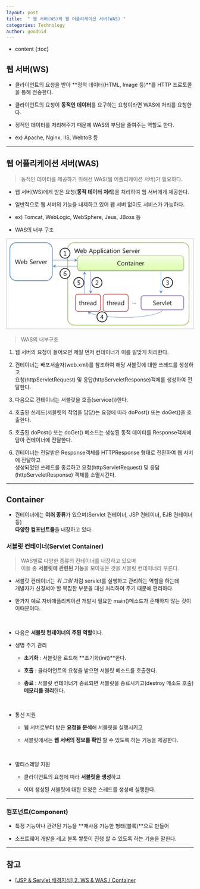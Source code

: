 ```yaml
---
layout: post
title:  " 웹 서버(WS)와 웹 어플리케이션 서버(WAS) "
categories: Technology
author: goodGid
---
```

* content
{:toc}

## 웹 서버(WS)

* 클라이언트의 요청을 받아 **정적 데이터(HTML, Image 등)**를 HTTP 프로토콜을 통해 전송한다.

* 클라이언트의 요청이 **동적인 데이터**를 요구하는 요청이라면 WAS에 처리를 요청한다.

* 정적인 데이터를 처리해주기 때문에 WAS의 부담을 줄여주는 역할도 한다.

* ex) Apache, Nginx, IIS, WebtoB 등









---

## 웹 어플리케이션 서버(WAS)

> 동적인 데이터를 제공하기 위해선 WAS(웹 어플리케이션 서버)가 필요하다.

* 웹 서버(WS)에게 받은 요청(**동적 데이터 처리**)을 처리하여 웹 서버에게 제공한다.

* 일반적으로 웹 서버의 기능을 내제하고 있어 웹 서버 없이도 서비스가 가능하다.

* ex) Tomcat, WebLogic, WebSphere, Jeus, JBoss 등

* WAS의 내부 구조

![](/assets/img/posts/ws_and_was_1.png)

> WAS의 내부구조

1. 웹 서버의 요청이 들어오면 제일 먼저 컨테이너가 이를 알맞게 처리한다.

2. 컨테이너는 배포서술자(web.xml)를 참조하여 해당 서블릿에 대한 쓰레드를 생성하고 <br> 요청(httpServletRequest) 및 응답(httpServeletResponse)객체를 생성하여 전달한다.

3. 다음으로 컨테이너는 서블릿을 호출(service())한다.

4. 호출된 쓰레드(서블릿의 작업을 담당)는 요청에 따라 doPost() 또는 doGet()을 호출한다.

5. 호출된 doPost() 또는 doGet() 메소드는 생성된 동적 데이터를 Response객체에 담아 컨테이너에 전달한다.

6. 컨테이너는 전달받은 Response객체를 HTTPResponse 형태로 전환하여 웹 서버에 전달하고 <br> 생성되었던 쓰레드를 종료하고 요청(httpServletRequest) 및 응답(httpServeletResponse) 객체를 소멸시킨다.


---

## Container

* 컨테이너에는 **여러 종류**가 있으며(Servlet 컨테이너, JSP 컨테이너, EJB 컨테이너 등) <br> **다양한 컴포넌트들**을 내장하고 있다.

### 서블릿 컨테이너(Servlet Container)

> WAS별로 다양한 종류의 컨테이너를 내장하고 있으며 <br> 이들 중 **서블릿에 관련된 기능**을 모아놓은 것을 서블릿 컨테이너라 부른다. 

* 서블릿 컨테이너는 *위 그림* 처럼 servlet를 실행하고 관리하는 역할을 하는데 <br> 개발자가 신경써야 할 복잡한 부분을 대신 처리하여 주기 때문에 편리하다.

* 한가지 예로 자바애플리케이션 개발시 필요한 main()메소드가 존재하지 않는 것이 이때문이다.

<br> 

* 다음은 **서블릿 컨테이너의 주된 역할**이다.

* 생명 주기 관리 

    - **초기화** : 서블릿을 로드해 **초기화(init)**한다. 

    - **호출** : 클라이언트의 요청을 받으면 서블릿 메소드를 호출한다. 

    - **종료** : 서블릿 컨테이너가 종료되면 서블릿을 종료시키고(destroy 메소드 호출) **메모리를 정리**한다.

<br> 

* 통신 지원 

    - 웹 서버로부터 받은 **요청을 분석**해 서블릿을 실행시키고 

    - 서블릿에서는 **웹 서버의 정보를 확인** 할 수 있도록 하는 기능을 제공한다.

<br> 

* 멀티스레딩 지원
 
    - 클라이언트의 요청에 따라 **서블릿을 생성**하고

    - 이미 생성된 서블릿에 대한 요청은 스레드를 생성해 실행한다.

---

### 컴포넌트(Component)

* 특정 기능이나 관련된 기능을 **재사용 가능한 형태(블록)**으로 만들어

* 소프트웨어 개발을 레고 블록 쌓듯이 진행 할 수 있도록 하는 기술을 말한다.



---

## 참고

* [[JSP & Servlet 배경지식] 2. WS & WAS / Container](http://myblog.opendocs.co.kr/archives/tag/ws-was-%EC%B0%A8%EC%9D%B4)




